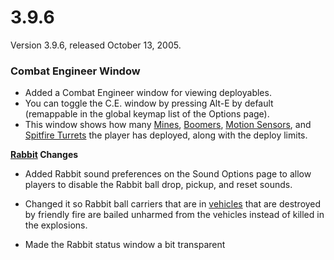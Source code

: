 # 3.9.6

Version 3.9.6, released October 13, 2005.

### Combat Engineer Window

- Added a Combat Engineer window for viewing deployables.
- You can toggle the C.E. window by pressing Alt-E by default (remappable in the
  global keymap list of the Options page).
- This window shows how many
  [Mines](../weapons/Adaptive_Construction_Engine.md#Mine),
  [Boomers](../weapons/Adaptive_Construction_Engine.md#Boomer),
  [Motion Sensors](../weapons/Adaptive_Construction_Engine.md#Motion_Sensor),
  and
  [Spitfire Turrets](../weapons/Adaptive_Construction_Engine.md#Spitfire_Turret)
  the player has deployed, along with the deploy limits.

**[Rabbit](../terminology/Rabbit.md) Changes**

- Added Rabbit sound preferences on the Sound Options page to allow players to
  disable the Rabbit ball drop, pickup, and reset sounds.

<!-- -->

- Changed it so Rabbit ball carriers that are in
  [vehicles](../vehicles/index.md) that are destroyed by friendly fire are
  bailed unharmed from the vehicles instead of killed in the explosions.

<!-- -->

- Made the Rabbit status window a bit transparent
